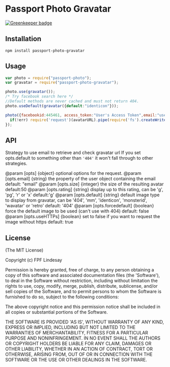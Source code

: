 # Passport Photo Gravatar

[![Greenkeeper badge](https://badges.greenkeeper.io/ForbesLindesay/passport-photo-gravatar.svg)](https://greenkeeper.io/)

## Installation

    npm install passport-photo-gravatar

## Usage

```javascript
var photo = require("passport-photo");
var gravatar = require("passport-photo-gravatar");

photo.use(gravatar());
/* Try facebook search here */
//Default methods are never cached and must not return 404.
photo.useDefault(gravatar({default:"identicon"}));

photo({facebookid:445461, access_token:"User's Access Token",email:"user@example.com"}, function(err, avatarURL){
  if(!err) require('request')(avatarURL).pipe(require('fs').createWriteStream("./avatar.jpg"));
});
```


## API
 
Strategy to use email to retrieve and check gravatar url
If you set opts.default to something other than `'404'` it won't fall through to other strategies.

@param [opts] {object} optional options for the request.
@param [opts.email] {string} the property of the user object containing the email default: "email"
@param [opts.size] {integer} the size of the resulting avatar default:50
@param [opts.rating] {string} display up to this rating, can be 'g', 'pg', 'r' or 'x' default:'g'
@param [opts.default] {string} default image type to display from gravatar, can be '404', 'mm', 'identicon', 'monsterid', 'wavatar' or 'retro' default: '404'
@param [opts.forcedefault] {boolean} force the default image to be used (can't use with 404) default: false
@param [opts.useHTTPs] {boolean} set to false if you want to request the image without https default: true

## License

(The MIT License)

Copyright (c) FPF Lindesay

Permission is hereby granted, free of charge, to any person obtaining a copy of this software and associated 
documentation files (the 'Software'), to deal in the Software without restriction, including without limitation 
the rights to use, copy, modify, merge, publish, distribute, sublicense, and/or sell copies of the Software, and 
to permit persons to whom the Software is furnished to do so, subject to the following conditions:

The above copyright notice and this permission notice shall be included in all copies or substantial portions 
of the Software.

THE SOFTWARE IS PROVIDED 'AS IS', WITHOUT WARRANTY OF ANY KIND, EXPRESS OR IMPLIED, INCLUDING BUT NOT LIMITED TO 
THE WARRANTIES OF MERCHANTABILITY, FITNESS FOR A PARTICULAR PURPOSE AND NONINFRINGEMENT. IN NO EVENT SHALL THE 
AUTHORS OR COPYRIGHT HOLDERS BE LIABLE FOR ANY CLAIM, DAMAGES OR OTHER LIABILITY, WHETHER IN AN ACTION OF CONTRACT,
TORT OR OTHERWISE, ARISING FROM, OUT OF OR IN CONNECTION WITH THE SOFTWARE OR THE USE OR OTHER DEALINGS IN THE SOFTWARE.